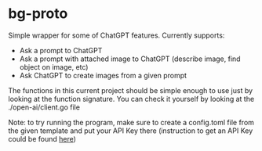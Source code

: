 # bg-proto

Simple wrapper for some of ChatGPT features. Currently supports:

- Ask a prompt to ChatGPT
- Ask a prompt with attached image to ChatGPT (describe image, find object on image, etc)
- Ask ChatGPT to create images from a given prompt

The functions in this current project should be simple enough to use just by looking at the
function signature. You can check it yourself by looking at the ./open-ai/client.go file

Note: to try running the program, make sure to create a config.toml file from the given template and put your API Key there
(instruction to get an API Key could be found [here](https://help.openai.com/en/articles/4936850-where-do-i-find-my-openai-api-key))
